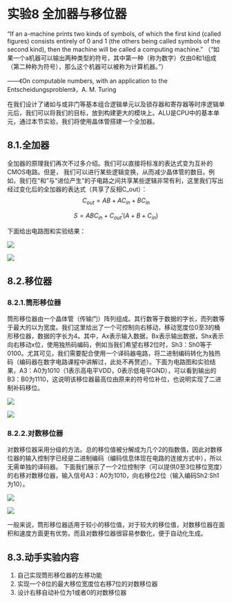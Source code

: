 # 实验8 全加器与移位器
“If an a-machine prints two kinds of symbols, of which the first kind (called figures) consists entirely of 0 and 1 (the others being called symbols of the second kind), then the machine will be called a computing machine.”
（“如果一个a机器可以输出两种类型的符号，其中第一种（称为数字）仅由0和1组成（第二种称为符号），那么这个机器可以被称为计算机器。”）

——《On computable numbers, with an application to the Entscheidungsproblem》，A. M. Turing

在我们设计了诸如与或非门等基本组合逻辑单元以及锁存器和寄存器等时序逻辑单元后，我们可以将我们的目标，放到构建更大的模块上。ALU是CPU中的基本单元，通过本节实验，我们将使用晶体管搭建一个全加器。
## 8.1.全加器
全加器的原理我们再次不过多介绍。我们可以直接将标准的表达式变为互补的CMOS电路。但是， 我们可以进行某些逻辑变换，从而减少晶体管的数目。例如，我们在“和”与“进位产生”的子电路之间共享某些逻辑非常有利，这里我们写出经过变化后的全加器的表达式（共享了反相C_out）：
$$C_{out} = AB + AC_{in} + BC_{in}$$

$$S = ABC_{in} + C_{out}'(A + B + C_{in})$$

下面给出电路图和实验结果：

![](./图片/图片%201.png)

![](./图片/图片%202.png)

## 8.2.移位器
### 8.2.1.筒形移位器
筒形移位器由一个晶体管（传输门）阵列组成。其行数等于数据的字长，而列数等于最大的以为宽度。我们这里给出了一个可控制向右移动，移动宽度位0至3的桶形移位器，数据的字长为4。其中，Ax表示输入数据，Bx表示输出数据，Shx表示向右移动x位，使用独热码编码，例如当我们希望右移2位时，Sh3：Sh0等于0100。尤其可见，我们需要配合使用一个译码器电路，将二进制编码转化为独热码（编码器在数字电路课程中讲解过，此处不再赘述）。下面为电路图和实验结果，A3：A0为1010（1表示高电平VDD，0表示低电平GND），可以看到输出的B3：B0为1110，这说明该移位器最高位由原来的符号位补位，也说明实现了二进制补码移位。

![](./图片/图片%203.png)

![](./图片/图片%204.png)

### 8.2.2.对数移位器
对数移位器采用分级的方法。总的移位值被分解成为几个2的指数值，因此对数移位器的输入控制字已经是二进制编码（编码信息体现在电路的连接方式中），所以无需单独的译码器。
下面我们展示了一个2位控制字（可以提供0至3位移位宽度）的右移对数移位器，输入信号A3：A0为1010，向右移位2位（输入编码Sh2:Sh1为10）。

![](./图片/图片%206.png)

![](./图片/图片%205.png)

一般来说，筒形移位器适用于较小的移位值，对于较大的移位值，对数移位器在面积和速度方面更有优势。而且对数移位器很容易参数化，便于自动化生成。
## 8.3.动手实验内容
1. 自己实现筒形移位器的左移功能
2. 实现一个8位的最大移位宽度位右移7位的对数移位器
3. 设计右移自动补位为1或者0的对数移位器